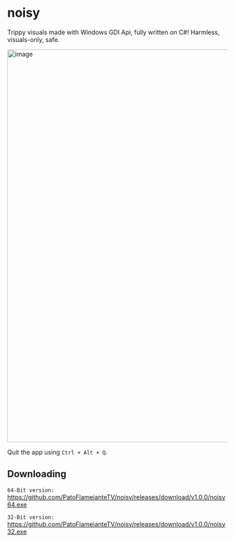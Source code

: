 # noisy

Trippy visuals made with Windows GDI Api, fully written on C#! Harmless, visuals-only, safe.

<img width="1600" height="900" alt="image" src="https://github.com/user-attachments/assets/8e426714-a257-4621-9e5a-d4572fab2b2f" />

Quit the app using `Ctrl + Alt + Q`.

## Downloading

`64-Bit version:` https://github.com/PatoFlamejanteTV/noisy/releases/download/v1.0.0/noisy64.exe

`32-Bit version:` https://github.com/PatoFlamejanteTV/noisy/releases/download/v1.0.0/noisy32.exe
